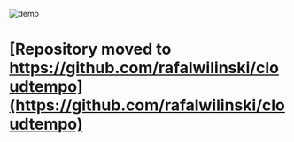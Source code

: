 ![demo](https://user-images.githubusercontent.com/3391616/195382065-092faca0-f3d4-410d-9e50-4ff1df390531.gif)

# [Repository moved to https://github.com/rafalwilinski/cloudtempo](https://github.com/rafalwilinski/cloudtempo)
